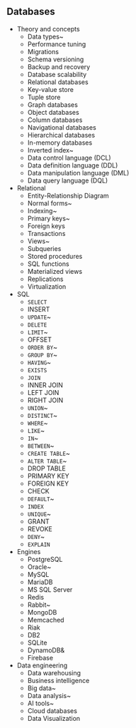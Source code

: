 ## Databases

- Theory and concepts
  - Data types~
  - Performance tuning
  - Migrations
  - Schema versioning
  - Backup and recovery
  - Database scalability
  - Relational databases
  - Key-value store
  - Tuple store
  - Graph databases
  - Object databases
  - Column databases
  - Navigational databases
  - Hierarchical databases
  - In-memory databases
  - Inverted index~
  - Data control language (DCL)
  - Data definition language (DDL)
  - Data manipulation language (DML)
  - Data query language (DQL)
- Relational
  - Entity-Relationship Diagram
  - Normal forms~
  - Indexing~
  - Primary keys~
  - Foreign keys
  - Transactions
  - Views~
  - Subqueries
  - Stored procedures
  - SQL functions
  - Materialized views
  - Replications
  - Virtualization
- SQL
  - `SELECT`
  - INSERT
  - `UPDATE`~
  - `DELETE`
  - `LIMIT`~
  - OFFSET
  - `ORDER BY`~
  - `GROUP BY`~
  - `HAVING`~
  - `EXISTS`
  - `JOIN`
  - INNER JOIN
  - LEFT JOIN
  - RIGHT JOIN
  - `UNION`~
  - `DISTINCT`~
  - `WHERE`~
  - `LIKE`~
  - `IN`~
  - `BETWEEN`~
  - `CREATE TABLE`~
  - `ALTER TABLE`~
  - DROP TABLE
  - PRIMARY KEY
  - FOREIGN KEY
  - CHECK
  - `DEFAULT`~
  - `INDEX`
  - `UNIQUE`~
  - GRANT
  - REVOKE
  - `DENY`~
  - `EXPLAIN`
- Engines
  - PostgreSQL
  - Oracle~
  - MySQL
  - MariaDB
  - MS SQL Server
  - Redis
  - Rabbit~
  - MongoDB
  - Memcached
  - Riak
  - DB2
  - SQLite
  - DynamoDB&
  - Firebase
- Data engineering
  - Data warehousing
  - Business intelligence
  - Big data~
  - Data analysis~
  - AI tools~
  - Cloud databases
  - Data Visualization

